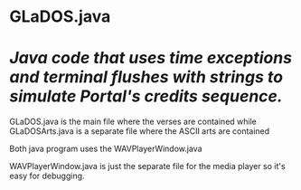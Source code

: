 # GLaDOS.java
# *Java code that uses time exceptions and terminal flushes with strings to simulate Portal's credits sequence.*

GLaDOS.java is the main file where the verses are contained while GLaDOSArts.java is a separate file where the ASCII arts are contained

Both java program uses the WAVPlayerWindow.java

WAVPlayerWindow.java is just the separate file for the media player so it's easy for debugging.
